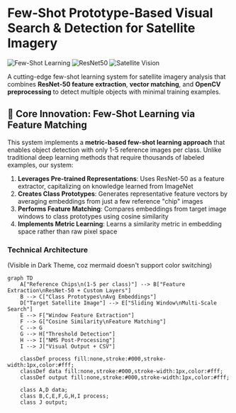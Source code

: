 # Few-Shot Prototype-Based Visual Search & Detection for Satellite Imagery

![Few-Shot Learning](https://img.shields.io/badge/Few--Shot%20Learning-blue)
![ResNet50](https://img.shields.io/badge/ResNet--50-orange)
![Satellite Vision](https://img.shields.io/badge/Satellite%20Vision-brightgreen)

A cutting-edge few-shot learning system for satellite imagery analysis that combines **ResNet-50 feature extraction**, **vector matching**, and **OpenCV preprocessing** to detect multiple objects with minimal training examples.

## 🚀 Core Innovation: Few-Shot Learning via Feature Matching

This system implements a **metric-based few-shot learning approach** that enables object detection with only 1-5 reference images per class. Unlike traditional deep learning methods that require thousands of labeled examples, our system:

1. **Leverages Pre-trained Representations**: Uses ResNet-50 as a feature extractor, capitalizing on knowledge learned from ImageNet
2. **Creates Class Prototypes**: Generates representative feature vectors by averaging embeddings from just a few reference "chip" images
3. **Performs Feature Matching**: Compares embeddings from target image windows to class prototypes using cosine similarity
4. **Implements Metric Learning**: Learns a similarity metric in embedding space rather than raw pixel space

### Technical Architecture
(Visible in Dark Theme, coz mermaid doesn't support color switching)

```mermaid
graph TD
    A["Reference Chips\n(1-5 per class)"] --> B["Feature Extraction\nResNet-50 + Custom Layers"]
    B --> C["Class Prototypes\nAvg Embeddings"]
    D["Target Satellite Image"] --> E["Sliding Window\nMulti-Scale Search"]
    E --> F["Window Feature Extraction"]
    F --> G["Cosine Similarity\nFeature Matching"]
    C --> G
    G --> H["Threshold Detection"]
    H --> I["NMS Post-Processing"]
    I --> J["Visual Output + CSV"]

    classDef process fill:none,stroke:#000,stroke-width:1px,color:#fff;
    classDef data fill:none,stroke:#000,stroke-width:1px,color:#fff;
    classDef output fill:none,stroke:#000,stroke-width:1px,color:#fff;

    class A,D data;
    class B,C,E,F,G,H,I process;
    class J output;

```
